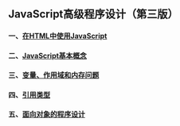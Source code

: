 ## JavaScript高级程序设计（第三版）

#### 一、[在HTML中使用JavaScript](https://github.com/EricZLin/Readingnotes/blob/master/book-1/chapter-1.md)

#### 二、[JavaScript基本概念](https://github.com/EricZLin/Readingnotes/blob/master/book-1/chapter-2.md)

#### 三、[变量、作用域和内存问题](https://github.com/EricZLin/Readingnotes/blob/master/book-1/chapter-3.md)

#### 四、[引用类型](https://github.com/EricZLin/Readingnotes/blob/master/book-1/chapter-4.md)

#### 五、[面向对象的程序设计](https://github.com/EricZLin/Readingnotes/blob/master/book-1/chapter-5.md)